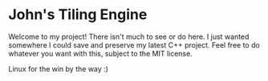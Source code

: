 # John's Tiling Engine
Welcome to my project! There isn't much to see or do here. I just wanted somewhere I could save and preserve my latest
C++ project. Feel free to do whatever you want with this, subject to the MIT license.

Linux for the win by the way :)
